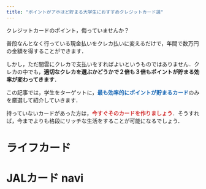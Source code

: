 ```yaml
---
title: "ポイントがアホほど貯まる大学生におすすめクレジットカード選"
---
```


クレジットカードのポイント，侮っていませんか？

普段なんとなく行っている現金払いをクレカ払いに変えるだけで，年間で数万円の金額を得することができます．

しかし，ただ闇雲にクレカで支払いをすればよいというものではありません．クレカの中でも，**適切なクレカを選ぶかどうかで２倍も３倍もポイントが貯まる効率が変わってきます**．

この記事では，学生をターゲットに，<span style="color: #1464b3">**最も効率的にポイントが貯まるカード**</span>のみを厳選して紹介していきます．

持っていないカードがあった方は，**<span style="color: #d32f2f">今すぐそのカードを作りましょう</span>**．そうすれば，今までよりも格段にリッチな生活をすることが可能になるでしょう．

# ライフカード

# JALカード navi